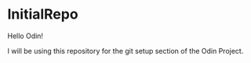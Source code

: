 # InitialRepo
Hello Odin!

I will be using this repository for the git setup section of the Odin Project.